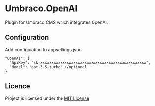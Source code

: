 # Umbraco.OpenAI
Plugin for Umbraco CMS which integrates OpenAI.

## Configuration
Add configuration to appsettings.json

```
"OpenAI": {
  "ApiKey": "sk-xxxxxxxxxxxxxxxxxxxxxxxxxxxxxxxxxxxxxxxxxxxxxxxx",
  "Model": "gpt-3.5-turbo" //optional
}
```

## Licence

Project is licensed under the [MIT License](https://github.com/Smayke95/Umbraco.OpenAI/blob/master/LICENSE)
